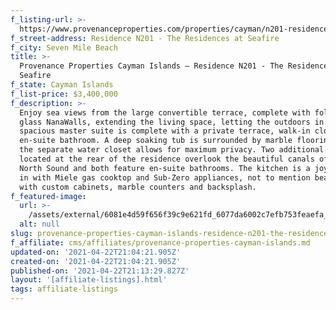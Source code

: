 ```yaml
---
f_listing-url: >-
  https://www.provenanceproperties.com/properties/cayman/n201-residences-at-seafire
f_street-address: Residence N201 - The Residences at Seafire
f_city: Seven Mile Beach
title: >-
  Provenance Properties Cayman Islands – Residence N201 - The Residences at
  Seafire
f_state: Cayman Islands
f_list-price: $3,400,000
f_description: >-
  Enjoy sea views from the large convertible terrace, complete with folding
  glass NanaWalls, extending the living space, letting the outdoors in. The
  spacious master suite is complete with a private terrace, walk-in closet and
  en-suite bathroom. A deep soaking tub is surrounded by marble flooring, and
  the separate water closet allows for maximum privacy. Two additional bedrooms
  located at the rear of the residence overlook the beautiful canals of the
  North Sound and both feature en-suite bathrooms. The kitchen is a joy to cook
  in with Miele gas cooktop and Sub-Zero appliances, not to mention beautiful
  with custom cabinets, marble counters and backsplash.
f_featured-image:
  url: >-
    /assets/external/6081e4d59f656f39c9e621fd_6077da6002c7efb753feaefa_6033121527f3fdart_grd_cymn_nest_wide_v1a-7a5bb1ce.jpeg
  alt: null
slug: provenance-properties-cayman-islands-residence-n201-the-residences-at-seafire
f_affiliate: cms/affiliates/provenance-properties-cayman-islands.md
updated-on: '2021-04-22T21:04:21.905Z'
created-on: '2021-04-22T21:04:21.905Z'
published-on: '2021-04-22T21:13:29.827Z'
layout: '[affiliate-listings].html'
tags: affiliate-listings
---
```



